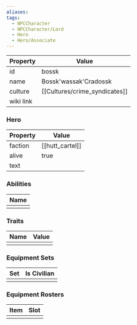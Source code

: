 ```yaml
---
aliases: 
tags:
  - NPCCharacter
  - NPCCharacter/Lord
  - Hero
  - Hero/Associate
---
```


| Property  | Value                 |
| :-------- | --------------------- |
| id        | bossk                 |
| name      | Bossk'wassak'Cradossk |
| culture   | [[Cultures/crime_syndicates]]  |
| wiki link |                       |
### Hero
| Property | Value           |
| -------- | --------------- |
| faction  | [[hutt_cartel]] |
| alive    | true            |
| text     |                 |

### Abilities
| Name |
| :--: |
|      |

### Traits
| Name | Value |
| ---- | ----- |
|      |       |

### Equipment Sets
| Set | Is Civilian |
| --- | ----------- |
|     |             |

### Equipment Rosters
| Item | Slot |
| ---- | ---- |
|      |      |
